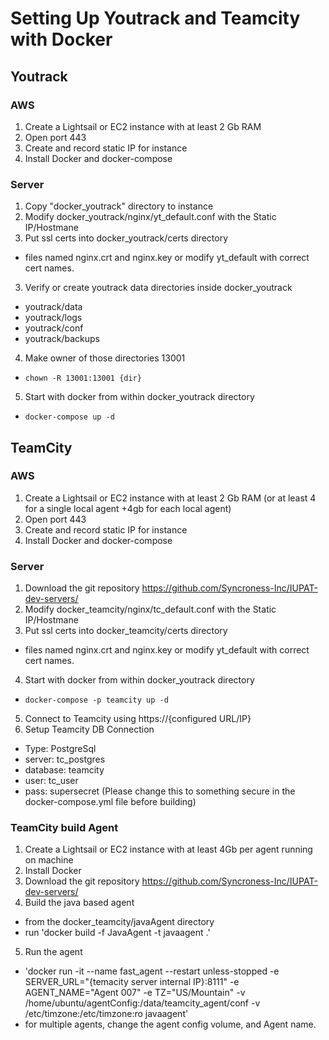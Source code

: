 # Setting Up Youtrack and Teamcity with Docker
## Youtrack
### AWS
1. Create a Lightsail or EC2 instance with at least 2 Gb RAM
2. Open port 443
3. Create and record static IP for instance
4. Install Docker and docker-compose
### Server
1. Copy "docker_youtrack" directory to instance 
2. Modify docker_youtrack/nginx/yt_default.conf with the Static IP/Hostmane
3. Put ssl certs into docker_youtrack/certs directory
  * files named nginx.crt and nginx.key or modify yt_default with correct cert names.
3. Verify or create youtrack data directories inside docker_youtrack
  * youtrack/data
  * youtrack/logs
  * youtrack/conf
  * youtrack/backups
4. Make owner of those directories 13001
  * `chown -R 13001:13001 {dir}`
5. Start with docker from within docker_youtrack directory
  * `docker-compose up -d`
## TeamCity
### AWS
1. Create a Lightsail or EC2 instance with at least 2 Gb RAM (or at least 4 for a single local agent +4gb for each local agent)
2. Open port 443
3. Create and record static IP for instance
4. Install Docker and docker-compose
### Server
1. Download the git repository https://github.com/Syncroness-Inc/IUPAT-dev-servers/ 
2. Modify docker_teamcity/nginx/tc_default.conf with the Static IP/Hostmane
3. Put ssl certs into docker_teamcity/certs directory
  * files named nginx.crt and nginx.key or modify yt_default with correct cert names.
4. Start with docker from within docker_youtrack directory
  * `docker-compose -p teamcity up -d`
5. Connect to Teamcity using https://{configured URL/IP}
6. Setup Teamcity DB Connection
  * Type: PostgreSql
  * server: tc_postgres
  * database: teamcity
  * user: tc_user
  * pass: supersecret (Please change this to something secure in the docker-compose.yml file before building)
  
### TeamCity build Agent
1. Create a Lightsail or EC2 instance with at least 4Gb per agent running on machine
2. Install Docker
3. Download the git repository https://github.com/Syncroness-Inc/IUPAT-dev-servers/
4. Build the java based agent
  * from the docker_teamcity/javaAgent directory
  * run 'docker build -f JavaAgent -t javaagent .'
5. Run the agent
  * 'docker run -it --name fast_agent --restart unless-stopped -e SERVER_URL="{temacity server internal IP}:8111" -e AGENT_NAME="Agent 007" -e TZ="US/Mountain" -v /home/ubuntu/agentConfig:/data/teamcity_agent/conf -v /etc/timzone:/etc/timzone:ro javaagent'
  * for multiple agents, change the agent config volume, and Agent name.